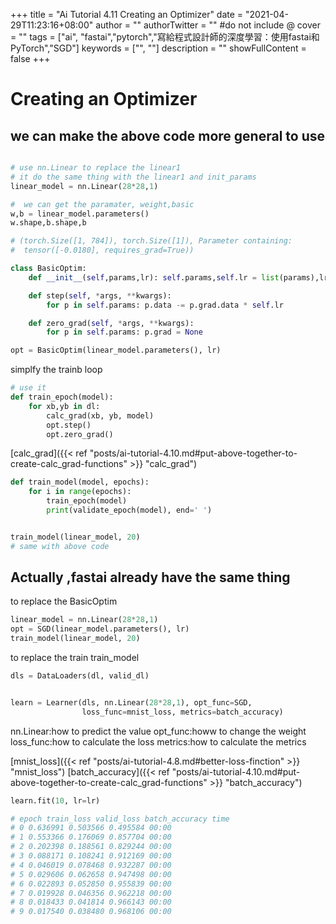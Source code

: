 +++
title = "Ai Tutorial 4.11 Creating an Optimizer"
date = "2021-04-29T11:23:16+08:00"
author = ""
authorTwitter = "" #do not include @
cover = ""
tags = ["ai", "fastai","pytorch","寫給程式設計師的深度學習：使用fastai和PyTorch","SGD"]
keywords = ["", ""]
description = ""
showFullContent = false
+++

# Creating an Optimizer

## we can make the above code more general to use

```py

# use nn.Linear to replace the linear1
# it do the same thing with the linear1 and init_params
linear_model = nn.Linear(28*28,1)
```

```py
#  we can get the paramater, weight,basic
w,b = linear_model.parameters()
w.shape,b.shape,b

# (torch.Size([1, 784]), torch.Size([1]), Parameter containing:
#  tensor([-0.0180], requires_grad=True))
```

```py
class BasicOptim:
    def __init__(self,params,lr): self.params,self.lr = list(params),lr

    def step(self, *args, **kwargs):
        for p in self.params: p.data -= p.grad.data * self.lr

    def zero_grad(self, *args, **kwargs):
        for p in self.params: p.grad = None
```

```py
opt = BasicOptim(linear_model.parameters(), lr)
```

simplfy the trainb loop

```py
# use it
def train_epoch(model):
    for xb,yb in dl:
        calc_grad(xb, yb, model)
        opt.step()
        opt.zero_grad()
```

[calc_grad]({{< ref "posts/ai-tutorial-4.10.md#put-above-together-to-create-calc_grad-functions" >}} "calc_grad")

```py
def train_model(model, epochs):
    for i in range(epochs):
        train_epoch(model)
        print(validate_epoch(model), end=' ')
```

```py

train_model(linear_model, 20)
# same with above code
```

## Actually ,fastai already have the same thing

to replace the BasicOptim

```py
linear_model = nn.Linear(28*28,1)
opt = SGD(linear_model.parameters(), lr)
train_model(linear_model, 20)

```

to replace the train train_model

```py
dls = DataLoaders(dl, valid_dl)
```

```py

learn = Learner(dls, nn.Linear(28*28,1), opt_func=SGD,
                loss_func=mnist_loss, metrics=batch_accuracy)
```

nn.Linear:how to predict the value
opt_func:howw to change the weight
loss_func:how to calculate the loss
metrics:how to calculate the metrics

[mnist_loss]({{< ref "posts/ai-tutorial-4.8.md#better-loss-finction" >}} "mnist_loss")
[batch_accuracy]({{< ref "posts/ai-tutorial-4.10.md#put-above-together-to-create-calc_grad-functions" >}} "batch_accuracy")

```py
learn.fit(10, lr=lr)
```

```py
# epoch train_loss valid_loss batch_accuracy time
# 0 0.636991 0.503566 0.495584 00:00
# 1 0.553366 0.176069 0.857704 00:00
# 2 0.202398 0.188561 0.829244 00:00
# 3 0.088171 0.108241 0.912169 00:00
# 4 0.046019 0.078468 0.932287 00:00
# 5 0.029606 0.062658 0.947498 00:00
# 6 0.022893 0.052850 0.955839 00:00
# 7 0.019928 0.046356 0.962218 00:00
# 8 0.018433 0.041814 0.966143 00:00
# 9 0.017540 0.038480 0.968106 00:00

```
